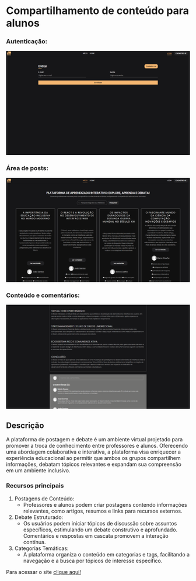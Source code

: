 # Compartilhamento de conteúdo para alunos

<p align="center">
  <h3>Autenticação:</h3>
  <img src="/src/assets/img_site_prof_1.png" width="800" />
  <h3>Área de posts:</h3>
  <img src="/src/assets/img_site_prof_2.png" width="800" />
  <h3>Conteúdo e comentários:</h3>
  <img src="/src/assets/img_site_prof_3.png" width="800" />
</p>

## Descrição

A plataforma de postagem e debate é um ambiente virtual projetado para promover a troca de conhecimento entre professores e alunos. Oferecendo uma abordagem colaborativa e interativa, a plataforma visa enriquecer a experiência educacional ao permitir que ambos os grupos compartilhem informações, debatam tópicos relevantes e expandam sua compreensão em um ambiente inclusivo.

### Recursos principais

1. Postagens de Conteúdo:
   - Professores e alunos podem criar postagens contendo informações relevantes, como artigos, resumos e links para recursos externos.
1. Debate Estruturado:
   - Os usuários podem iniciar tópicos de discussão sobre assuntos específicos, estimulando um debate construtivo e aprofundado. Comentários e respostas em cascata promovem a interação contínua.
1. Categorias Temáticas:
   - A plataforma organiza o conteúdo em categorias e tags, facilitando a navegação e a busca por tópicos de interesse específico.

Para acessar o site [clique aqui!](https://conteudo-para-alunos.netlify.app/)
